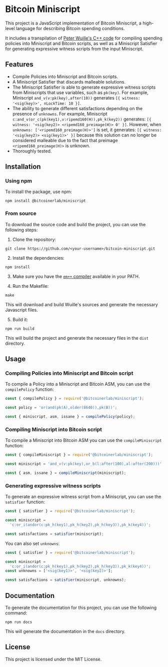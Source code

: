 # Bitcoin Miniscript

This project is a JavaScript implementation of Bitcoin Miniscript, a high-level language for describing Bitcoin spending conditions.

It includes a transpilation of [Peter Wuille's C++ code](https://github.com/sipa/miniscript) for compiling spending policies into Miniscript and Bitcoin scripts, as well as a Miniscript Satisfier for generating expressive witness scripts from the input Miniscript.

## Features

- Compile Policies into Miniscript and Bitcoin scripts.
- A Miniscript Satisfier that discards malleable solutions.
- The Miniscript Satisfier is able to generate expressive witness scripts from Miniscripts that use variables, such as `pk(key)`.
For example, Miniscript `and_v(v:pk(key),after(10))` generates `[{ witness: '<sig(key)>', nLockTime: 10 }]`.
- The ability to generate different satisfactions depending on the presence of `unknowns`.
For example, Miniscript `c:and_v(or_c(pk(key1),v:ripemd160(H)),pk_k(key2))` generates: `[{ witness: '<sig(key2)> <ripemd160_preimage(H)> 0' }]`.
However, when `unknowns: ['<ripemd160_preimage(H)>']` is set, it generates: `[{ witness: '<sig(key2)> <sig(key1)>' }]` because this solution can no longer be considered malleable due to the fact that preimage `<ripemd160_preimage(H)>` is unknown.
- Thoroughly tested.

## Installation

### Using npm

To install the package, use npm:

```
npm install @bitcoinerlab/miniscript
```

### From source

To download the source code and build the project, you can use the following steps:

1. Clone the repository:

```
git clone https://github.com/<your-username>/bitcoin-miniscript.git
```

2. Install the dependencies:

```
npm install
```

3. Make sure you have the [`em++` compiler](https://emscripten.org/) available in your PATH.

4. Run the Makefile:

```
make
```

This will download and build Wuille's sources and generate the necessary Javascript files.

5. Build it:

```
npm run build
```

This will build the project and generate the necessary files in the `dist` directory.

## Usage

### Compiling Policies into Miniscript and Bitcoin script

To compile a Policy into a Miniscript and Bitcoin ASM, you can use the `compilePolicy` function:

```javascript
const { compilePolicy } = require('@bitcoinerlab/miniscript');

const policy = 'or(and(pk(A),older(8640)),pk(B))';

const { miniscript, asm, issane } = compilePolicy(policy);
```

### Compiling Miniscript into Bitcoin script

To compile a Miniscript into Bitcoin ASM you can use the `compileMiniscript` function:

```javascript
const { compileMiniscript } = require('@bitcoinerlab/miniscript');

const miniscript = 'and_v(v:pk(key),or_b(l:after(100),al:after(200)))';

const { asm, issane } = compileMiniscript(miniscript);
```

### Generating expressive witness scripts

To generate an expressive witness script from a Miniscript, you can use the `satisfier` function:

```javascript
const { satisfier } = require('@bitcoinerlab/miniscript');

const miniscript =
  'c:or_i(andor(c:pk_h(key1),pk_h(key2),pk_h(key3)),pk_k(key4))';

const satisfactions = satisfier(miniscript);
```

You can also set `unknowns`:

```javascript
const { satisfier } = require('@bitcoinerlab/miniscript');

const miniscript =
  'c:or_i(andor(c:pk_h(key1),pk_h(key2),pk_h(key3)),pk_k(key4))';
const unknowns = ['<sig(key1)>', '<sig(key2)>'];

const satisfactions = satisfier(miniscript, unknowns);
```

## Documentation

To generate the documentation for this project, you can use the following command:

```
npm run docs
```

This will generate the documentation in the `docs` directory.

## License

This project is licensed under the MIT License.
